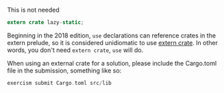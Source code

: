This is not needed

```rust
extern crate lazy-static;
```

Beginning in the 2018 edition, `use` declarations can reference crates in the
extern prelude, so it is considered unidiomatic to use [extern
crate](https://doc.rust-lang.org/reference/items/extern-crates.html). In other
words, you don't need `extern crate`, `use` will do.

When using an external crate for a solution, please include the Cargo.toml file
in the submission, something like so:

```rust
exercism submit Cargo.toml src/lib
```
